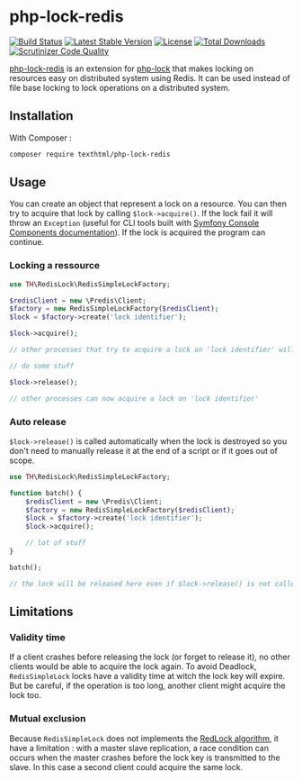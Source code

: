 # php-lock-redis

[![Build Status](https://travis-ci.org/texthtml/php-lock-redis.svg?branch=master)](https://travis-ci.org/texthtml/php-lock-redis)
[![Latest Stable Version](https://poser.pugx.org/texthtml/php-lock-redis/v/stable.svg)](https://packagist.org/packages/texthtml/php-lock-redis)
[![License](https://poser.pugx.org/texthtml/php-lock-redis/license.svg)](http://www.gnu.org/licenses/agpl-3.0.html)
[![Total Downloads](https://poser.pugx.org/texthtml/php-lock-redis/downloads.svg)](https://packagist.org/packages/texthtml/php-lock-redis)
[![Scrutinizer Code Quality](https://scrutinizer-ci.com/g/texthtml/php-lock-redis/badges/quality-score.png?b=master)](https://scrutinizer-ci.com/g/texthtml/php-lock-redis/?branch=master)

[php-lock-redis](https://packagist.org/packages/texthtml/php-lock-redis) is an extension for [php-lock](https://packagist.org/packages/texthtml/php-lock) that makes locking on resources easy on distributed system using Redis. It can be used instead of file base locking to lock operations on a distributed system. 

## Installation

With Composer :

```bash
composer require texthtml/php-lock-redis
```

## Usage

You can create an object that represent a lock on a resource. You can then try to acquire that lock by calling `$lock->acquire()`. If the lock fail it will throw an `Exception` (useful for CLI tools built with [Symfony Console Components documentation](http://symfony.com/doc/current/components/console/introduction.html)). If the lock is acquired the program can continue.

### Locking a ressource

```php
use TH\RedisLock\RedisSimpleLockFactory;

$redisClient = new \Predis\Client;
$factory = new RedisSimpleLockFactory($redisClient);
$lock = $factory->create('lock identifier');

$lock->acquire();

// other processes that try to acquire a lock on 'lock identifier' will fail

// do some stuff

$lock->release();

// other processes can now acquire a lock on 'lock identifier'
```

### Auto release

`$lock->release()` is called automatically when the lock is destroyed so you don't need to manually release it at the end of a script or if it goes out of scope.

```php
use TH\RedisLock\RedisSimpleLockFactory;

function batch() {
    $redisClient = new \Predis\Client;
    $factory = new RedisSimpleLockFactory($redisClient);
    $lock = $factory->create('lock identifier');
    $lock->acquire();

    // lot of stuff
}

batch();

// the lock will be released here even if $lock->release() is not called in batch()
```

## Limitations

### Validity time

If a client crashes before releasing the lock (or forget to release it), no other clients would be able to acquire the lock again. To avoid Deadlock, `RedisSimpleLock` locks have a validity time at witch the lock key will expire. But be careful, if the operation is too long, another client might acquire the lock too.

### Mutual exclusion

Because `RedisSimpleLock` does not implements the [RedLock algorithm](http://redis.io/topics/distlock), it have a limitation : with a master slave replication, a race condition can occurs when the master crashes before the lock key is transmitted to the slave. In this case a second client could acquire the same lock.
